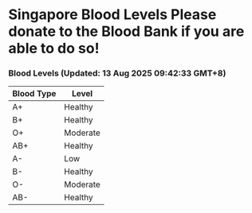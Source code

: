 Singapore Blood Levels
 Please donate to the Blood Bank if you are able to do so!
================================================================================================================================

### Blood Levels (Updated: 13 Aug 2025 09:42:33 GMT+8)
| Blood Type | Level     |
|------------|-----------|
| A+     | Healthy |
| B+     | Healthy |
| O+     | Moderate |
| AB+     | Healthy |
| A-     | Low |
| B-     | Healthy |
| O-     | Moderate |
| AB-     | Healthy |
